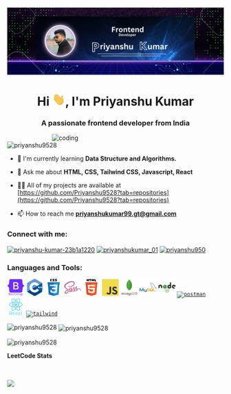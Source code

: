 ![logo](https://github.com/Priyanshu9528/Priyanshu9528/blob/main/Github%20Banner.png)
<h1 align="center">Hi <img alt="Hi" src="./Hi.gif" width="30px" height="30px" />, I'm Priyanshu Kumar</h1>
<h3 align="center">A passionate frontend developer from India</h3>

<img align="right" alt="coding" width="400" src= "https://miro.medium.com/max/1360/0*7Q3yvSIv_t0ioJ-Z.gif">

<p align="left"> <img src="https://komarev.com/ghpvc/?username=priyanshu9528&label=Profile%20views&color=0e75b6&style=flat" alt="priyanshu9528" /> </p>

- 🌱 I'm currently learning **Data Structure and Algorithms.**
  
- 💬 Ask me about **HTML, CSS, Tailwind CSS, Javascript, React**
  
- 👨‍💻 All of my projects are available at [https://github.com/Priyanshu9528?tab=repositories](https://github.com/Priyanshu9528?tab=repositories)

- 📫 How to reach me **priyanshukumar99.gt@gmail.com**

<h3 align="left">Connect with me:</h3>
<p align="left">
<a href="https://linkedin.com/in/priyanshu-kumar-23b1a1220" target="blank"><img align="center" src="https://raw.githubusercontent.com/rahuldkjain/github-profile-readme-generator/master/src/images/icons/Social/linked-in-alt.svg" alt="priyanshu-kumar-23b1a1220" height="30" width="40" /></a>
<a href="https://www.leetcode.com/priyanshukumar_01" target="blank"><img align="center" src="https://raw.githubusercontent.com/rahuldkjain/github-profile-readme-generator/master/src/images/icons/Social/leet-code.svg" alt="priyanshukumar_01" height="30" width="40" /></a>
<a href="https://auth.geeksforgeeks.org/user/priyanshu950" target="blank"><img align="center" src="https://raw.githubusercontent.com/rahuldkjain/github-profile-readme-generator/master/src/images/icons/Social/geeks-for-geeks.svg" alt="priyanshu950" height="30" width="40" /></a>
</p>

<h3 align="left">Languages and Tools:</h3>
<p align="left"> 
<code><a href="https://getbootstrap.com" target="_blank" rel="noreferrer"><img src="https://raw.githubusercontent.com/devicons/devicon/master/icons/bootstrap/bootstrap-plain-wordmark.svg" alt="bootstrap" width="40" height="40"/></a></code>
<code><a href="https://www.w3schools.com/cpp/" target="_blank" rel="noreferrer"><img src="https://raw.githubusercontent.com/devicons/devicon/master/icons/cplusplus/cplusplus-original.svg" alt="cplusplus" width="40" height="40"/></a></code>
<code><a href="https://www.w3schools.com/css/" target="_blank" rel="noreferrer"><img src="https://raw.githubusercontent.com/devicons/devicon/master/icons/css3/css3-original-wordmark.svg" alt="css3" width="40" height="40"/></a></code> 
<!-- <code><a href="https://expressjs.com" target="_blank" rel="noreferrer"><img src="https://raw.githubusercontent.com/devicons/devicon/master/icons/express/express-original-wordmark.svg" alt="express" width="40" height="40"/></a></code> -->
 <code><a href="https://sass-lang.com" target="_blank" rel="noreferrer"><img src="https://raw.githubusercontent.com/devicons/devicon/master/icons/sass/sass-original.svg" alt="sass" width="40" height="40"/></a></code>
<code><a href="https://www.w3.org/html/" target="_blank" rel="noreferrer"><img src="https://raw.githubusercontent.com/devicons/devicon/master/icons/html5/html5-original-wordmark.svg" alt="html5" width="40" height="40"/></a></code>
 <code><a href="https://developer.mozilla.org/en-US/docs/Web/JavaScript" target="_blank" rel="noreferrer"><img src="https://raw.githubusercontent.com/devicons/devicon/master/icons/javascript/javascript-original.svg" alt="javascript" width="40" height="40"/></a></code> 
<code><a href="https://www.mongodb.com/" target="_blank" rel="noreferrer"><img src="https://raw.githubusercontent.com/devicons/devicon/master/icons/mongodb/mongodb-original-wordmark.svg" alt="mongodb" width="40" height="40"/></a></code> 
<code><a href="https://www.mysql.com/" target="_blank" rel="noreferrer"><img src="https://raw.githubusercontent.com/devicons/devicon/master/icons/mysql/mysql-original-wordmark.svg" alt="mysql" width="40" height="40"/></a></code>
<code><a href="https://nodejs.org" target="_blank" rel="noreferrer"><img src="https://raw.githubusercontent.com/devicons/devicon/master/icons/nodejs/nodejs-original-wordmark.svg" alt="nodejs" width="40" height="40"/></a></code>
 <code><a href="https://postman.com" target="_blank" rel="noreferrer"><img src="https://www.vectorlogo.zone/logos/getpostman/getpostman-icon.svg" alt="postman" width="40" height="40"/></a></code> 
<code><a href="https://reactjs.org/" target="_blank" rel="noreferrer"><img src="https://raw.githubusercontent.com/devicons/devicon/master/icons/react/react-original-wordmark.svg" alt="react" width="40" height="40"/></a></code>
 <code><a href="https://tailwindcss.com/" target="_blank" rel="noreferrer"><img src="https://www.vectorlogo.zone/logos/tailwindcss/tailwindcss-icon.svg" alt="tailwind" width="40" height="40"/></a></code></p>

<p><img align="left" src="https://github-readme-stats.vercel.app/api/top-langs?username=priyanshu9528&show_icons=true&locale=en&layout=compact" alt="priyanshu9528" /></p>

<p>&nbsp;<img align="center" src="https://github-readme-stats.vercel.app/api?username=priyanshu9528&show_icons=true&locale=en" alt="priyanshu9528" /></p>

<p><img align="center" src="https://github-readme-streak-stats.herokuapp.com/?user=priyanshu9528&" alt="priyanshu9528" /></p>


<summary><b> LeetCode Stats </b></summary>
<br></br>


![](https://leetcard.jacoblin.cool/priyanshukumar_01/?ext=heatmap)

